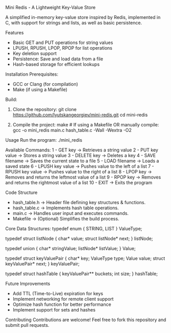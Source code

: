 Mini Redis - A Lightweight Key-Value Store

A simplified in-memory key-value store inspired by Redis, implemented in C, with support for strings and lists, as well as basic persistence.

Features
- Basic GET and PUT operations for string values
- LPUSH, RPUSH, LPOP, RPOP for list operations
- Key deletion support
- Persistence: Save and load data from a file
- Hash-based storage for efficient lookups

Installation
Prerequisites:
- GCC or Clang (for compilation)
- Make (if using a Makefile)

Build:
1. Clone the repository:
   git clone https://github.com/lyutskangeorgiev/mini-redis.git
   cd mini-redis

2. Compile the project:
   make  # If using a Makefile
   OR manually compile:
   gcc -o mini_redis main.c hash_table.c -Wall -Wextra -O2

Usage
Run the program:
   ./mini_redis

Available Commands:
1  - GET key      → Retrieves a string value
2  - PUT key value → Stores a string value
3  - DELETE key   → Deletes a key
4  - SAVE filename → Saves the current state to a file
5  - LOAD filename → Loads a saved state
6  - LPUSH key value → Pushes value to the left of a list
7  - RPUSH key value → Pushes value to the right of a list
8  - LPOP key → Removes and returns the leftmost value of a list
9  - RPOP key → Removes and returns the rightmost value of a list
10 - EXIT → Exits the program

Code Structure
- hash_table.h → Header file defining key structures & functions.
- hash_table.c → Implements hash table operations.
- main.c → Handles user input and executes commands.
- Makefile → (Optional) Simplifies the build process.

Core Data Structures:
typedef enum { STRING, LIST } ValueType;

typedef struct listNode {
    char* value;
    struct listNode* next;
} listNode;

typedef union {
    char* stringValue;
    listNode* listValue;
} Value;

typedef struct keyValuePair {
    char* key;
    ValueType type;
    Value value;
    struct keyValuePair* next;
} keyValuePair;

typedef struct hashTable {
    keyValuePair** buckets;
    int size;
} hashTable;

Future Improvements
- Add TTL (Time-to-Live) expiration for keys  
- Implement networking for remote client support  
- Optimize hash function for better performance  
- Implement support for sets and hashes  

Contributing
Contributions are welcome! Feel free to fork this repository and submit pull requests.
